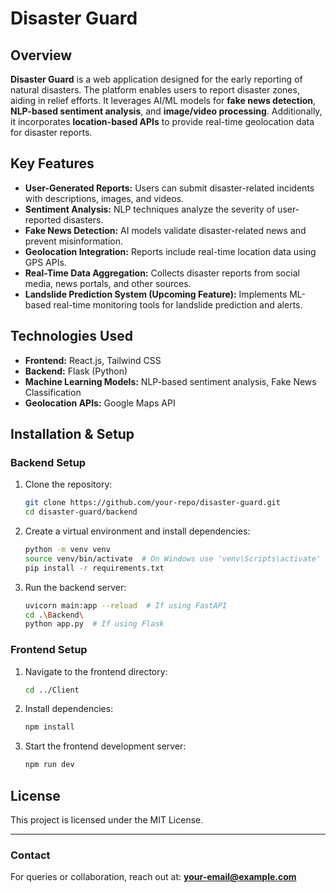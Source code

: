 # Disaster Guard

## Overview
**Disaster Guard** is a web application designed for the early reporting of natural disasters. The platform enables users to report disaster zones, aiding in relief efforts. It leverages AI/ML models for **fake news detection**, **NLP-based sentiment analysis**, and **image/video processing**. Additionally, it incorporates **location-based APIs** to provide real-time geolocation data for disaster reports.

## Key Features
- **User-Generated Reports:** Users can submit disaster-related incidents with descriptions, images, and videos.
- **Sentiment Analysis:** NLP techniques analyze the severity of user-reported disasters.
- **Fake News Detection:** AI models validate disaster-related news and prevent misinformation.
- **Geolocation Integration:** Reports include real-time location data using GPS APIs.
- **Real-Time Data Aggregation:** Collects disaster reports from social media, news portals, and other sources.
- **Landslide Prediction System (Upcoming Feature):** Implements ML-based real-time monitoring tools for landslide prediction and alerts.

## Technologies Used
- **Frontend:** React.js, Tailwind CSS
- **Backend:**  Flask (Python)
- **Machine Learning Models:** NLP-based sentiment analysis, Fake News Classification
- **Geolocation APIs:** Google Maps API 

## Installation & Setup
### Backend Setup
1. Clone the repository:
   ```sh
   git clone https://github.com/your-repo/disaster-guard.git
   cd disaster-guard/backend
   ```
2. Create a virtual environment and install dependencies:
   ```sh
   python -m venv venv
   source venv/bin/activate  # On Windows use 'venv\Scripts\activate'
   pip install -r requirements.txt
   ```
3. Run the backend server:
   ```sh
   uvicorn main:app --reload  # If using FastAPI
   cd .\Backend\
   python app.py  # If using Flask
   ```

### Frontend Setup
1. Navigate to the frontend directory:
   ```sh
   cd ../Client
   ```
2. Install dependencies:
   ```sh
   npm install
   ```
3. Start the frontend development server:
   ```sh
   npm run dev
   ```

## License
This project is licensed under the MIT License.

---
### Contact
For queries or collaboration, reach out at: **your-email@example.com**
